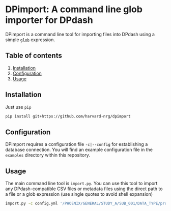 DPimport: A command line glob importer for DPdash
=================================================
DPimport is a command line tool for importing files into DPdash using a
simple [`glob`](https://en.wikipedia.org/wiki/Glob_(programming)) expression.

## Table of contents
1. [Installation](#installation)
2. [Configuration](#configuration)
3. [Usage](#usage)

## Installation
Just use `pip`

```bash
pip install git+https://github.com/harvard-nrg/dpimport
```

## Configuration
DPimport requires a configuration file `-c|--config` for establishing a database 
connection. You will find an example configuration file in the `examples` 
directory within this repository.

## Usage
The main command line tool is `import.py`. You can use this tool to import any
DPdash-compatible CSV files or metadata files using the direct path to a file 
or a glob expression (use single quotes to avoid shell expansion)

```bash
import.py -c config.yml '/PHOENIX/GENERAL/STUDY_A/SUB_001/DATA_TYPE/processed/*.csv'
```

